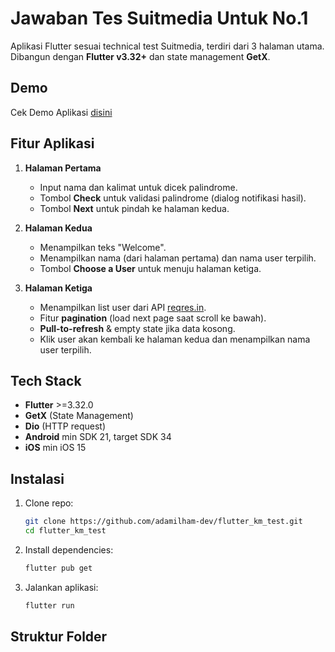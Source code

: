 # Jawaban Tes Suitmedia Untuk No.1

Aplikasi Flutter sesuai technical test Suitmedia, terdiri dari 3 halaman utama.  
Dibangun dengan **Flutter v3.32+** dan state management **GetX**.

## Demo

Cek Demo Aplikasi [disini](https://drive.google.com/file/d/1Bhwl6fq6HQULDGRWfK6qo1q-o-W-gqsO/view?usp=sharing)

## Fitur Aplikasi

1. **Halaman Pertama**
    - Input nama dan kalimat untuk dicek palindrome.
    - Tombol **Check** untuk validasi palindrome (dialog notifikasi hasil).
    - Tombol **Next** untuk pindah ke halaman kedua.

2. **Halaman Kedua**
    - Menampilkan teks "Welcome".
    - Menampilkan nama (dari halaman pertama) dan nama user terpilih.
    - Tombol **Choose a User** untuk menuju halaman ketiga.

3. **Halaman Ketiga**
    - Menampilkan list user dari API [reqres.in](https://reqres.in/api/users).
    - Fitur **pagination** (load next page saat scroll ke bawah).
    - **Pull-to-refresh** & empty state jika data kosong.
    - Klik user akan kembali ke halaman kedua dan menampilkan nama user terpilih.

## Tech Stack

- **Flutter** >=3.32.0
- **GetX** (State Management)
- **Dio** (HTTP request)
- **Android** min SDK 21, target SDK 34
- **iOS** min iOS 15

## Instalasi

1. Clone repo:
    ```bash
    git clone https://github.com/adamilham-dev/flutter_km_test.git
    cd flutter_km_test
    ```
2. Install dependencies:
    ```bash
    flutter pub get
    ```
3. Jalankan aplikasi:
    ```bash
    flutter run
    ```

## Struktur Folder

